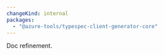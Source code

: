 ```yaml
---
changeKind: internal
packages:
  - "@azure-tools/typespec-client-generator-core"
---
```


Doc refinement.